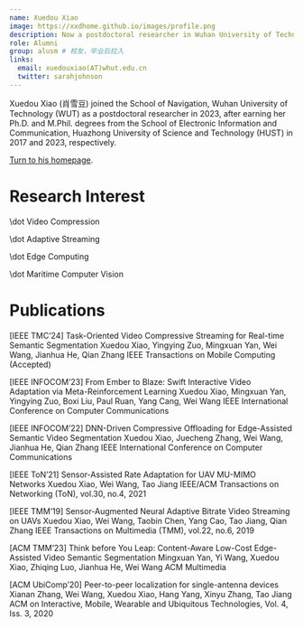 ```yaml
---
name: Xuedou Xiao
image: https://xxdhome.github.io/images/profile.png
description: Now a postdoctoral researcher in Wuhan University of Technology
role: Alumni
group: alusm # 校友，毕业后拉入
links:
  email: xuedouxiao(AT)whut.edu.cn
  twitter: sarahjohnson
---
```


Xuedou Xiao (肖雪豆) joined the School of Navigation, Wuhan University of Technology (WUT) as a postdoctoral researcher in 2023, after earning her Ph.D. and M.Phil. degrees from the School of Electronic Information and Communication, Huazhong University of Science and Technology (HUST) in 2017 and 2023, respectively.

[Turn to his homepage](https://xxdhome.github.io/).

Research Interest
===
\dot Video Compression

\dot Adaptive Streaming

\dot Edge Computing

\dot Maritime Computer Vision

Publications
===

[IEEE TMC’24] Task-Oriented Video Compressive Streaming for Real-time Semantic Segmentation
Xuedou Xiao, Yingying Zuo, Mingxuan Yan, Wei Wang, Jianhua He, Qian Zhang
IEEE Transactions on Mobile Computing (Accepted)

[IEEE INFOCOM’23] From Ember to Blaze: Swift Interactive Video Adaptation via Meta-Reinforcement Learning
Xuedou Xiao, Mingxuan Yan, Yingying Zuo, Boxi Liu, Paul Ruan, Yang Cang, Wei Wang
IEEE International Conference on Computer Communications

[IEEE INFOCOM’22] DNN-Driven Compressive Offloading for Edge-Assisted Semantic Video Segmentation
Xuedou Xiao, Juecheng Zhang, Wei Wang, Jianhua He, Qian Zhang
IEEE International Conference on Computer Communications

[IEEE ToN’21] Sensor-Assisted Rate Adaptation for UAV MU-MIMO Networks
Xuedou Xiao, Wei Wang, Tao Jiang
IEEE/ACM Transactions on Networking (ToN), vol.30, no.4, 2021

[IEEE TMM’19] Sensor-Augmented Neural Adaptive Bitrate Video Streaming on UAVs
Xuedou Xiao, Wei Wang, Taobin Chen, Yang Cao, Tao Jiang, Qian Zhang
IEEE Transactions on Multimedia (TMM), vol.22, no.6, 2019

[ACM TMM’23] Think before You Leap: Content-Aware Low-Cost Edge-Assisted Video Semantic Segmentation
Mingxuan Yan, Yi Wang, Xuedou Xiao, Zhiqing Luo, Jianhua He, Wei Wang
ACM Multimedia

[ACM UbiComp’20] Peer-to-peer localization for single-antenna devices
Xianan Zhang, Wei Wang, Xuedou Xiao, Hang Yang, Xinyu Zhang, Tao Jiang
ACM on Interactive, Mobile, Wearable and Ubiquitous Technologies, Vol. 4, Iss. 3, 2020
